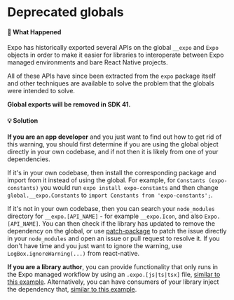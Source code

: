 # Deprecated globals

#### 🤔 What Happened

Expo has historically exported several APIs on the global `__expo` and `Expo` objects in order to make it easier for libraries to interoperate between Expo managed environments and bare React Native projects.

All of these APIs have since been extracted from the `expo` package itself and other techniques are available to solve the problem that the globals were intended to solve.

**Global exports will be removed in SDK 41.**

#### 💡 Solution

**If you are an app developer** and you just want to find out how to get rid of this warning, you should first determine if you are using the global object directly in your own codebase, and if not then it is likely from one of your dependencies.

If it's in your own codebase, then install the corresponding package and import from it instead of using the global. For example, for `Constants (expo-constants)` you would run `expo install expo-constants` and then change `global.__expo.Constants` to `import Constants from 'expo-constants';`.

If it's not in your own codebase, then you can search your `node_modules` directory for `__expo.[API_NAME]` - for example `__expo.Icon`, and also `Expo.[API_NAME]`. You can then check if the library has updated to remove the dependency on the global, or use [patch-package](https://www.npmjs.com/package/patch-package) to patch the issue directly in your `node_modules` and open an issue or pull request to resolve it. If you don't have time and you just want to ignore the warning, use `LogBox.ignoreWarning(...)` from react-native.

**If you are a library author**, you can provide functionality that only runs in the Expo managed workflow by using an `.expo.[js|ts|tsx]` file, [similar to this example](https://github.com/react-native-async-storage/async-storage/blob/bfd76c7508bcc35d88f6b6c8d2fd525466f77ba0/src/RCTAsyncStorage.expo.js). Alternatively, you can have consumers of your library inject the dependency that, [similar to this example](https://github.com/rt2zz/redux-persist/blame/master/README.md#L10-L19).